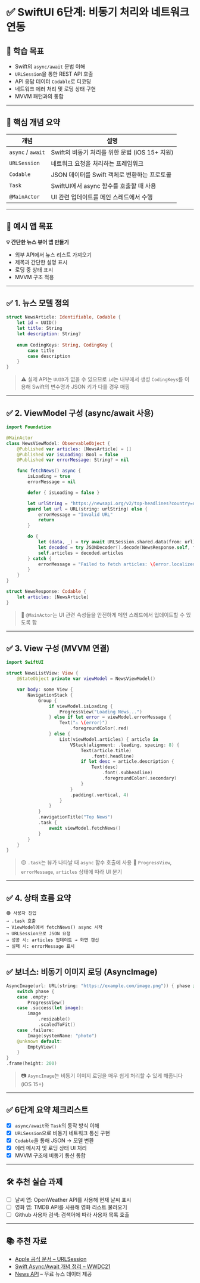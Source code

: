 # ✅ SwiftUI 6단계: 비동기 처리와 네트워크 연동

## 🎯 학습 목표

* Swift의 `async/await` 문법 이해
* `URLSession`을 통한 REST API 호출
* API 응답 데이터 `Codable`로 디코딩
* 네트워크 에러 처리 및 로딩 상태 구현
* MVVM 패턴과의 통합

---

## 🧠 핵심 개념 요약

| 개념                | 설명                                |
| ----------------- | --------------------------------- |
| `async` / `await` | Swift의 비동기 처리를 위한 문법 (iOS 15+ 지원) |
| `URLSession`      | 네트워크 요청을 처리하는 프레임워크               |
| `Codable`         | JSON 데이터를 Swift 객체로 변환하는 프로토콜     |
| `Task`            | SwiftUI에서 async 함수를 호출할 때 사용      |
| `@MainActor`      | UI 관련 업데이트를 메인 스레드에서 수행           |

---

## 🧩 예시 앱 목표

**💡 간단한 뉴스 뷰어 앱 만들기**

* 외부 API에서 뉴스 리스트 가져오기
* 제목과 간단한 설명 표시
* 로딩 중 상태 표시
* MVVM 구조 적용

---

## ✅ 1. 뉴스 모델 정의

```swift
struct NewsArticle: Identifiable, Codable {
    let id = UUID()
    let title: String
    let description: String?
    
    enum CodingKeys: String, CodingKey {
        case title
        case description
    }
}
```

> ⚠️ 실제 API는 `UUID`가 없을 수 있으므로 `id`는 내부에서 생성
> `CodingKeys`를 이용해 Swift의 변수명과 JSON 키가 다를 경우 매핑

---

## ✅ 2. ViewModel 구성 (async/await 사용)

```swift
import Foundation

@MainActor
class NewsViewModel: ObservableObject {
    @Published var articles: [NewsArticle] = []
    @Published var isLoading: Bool = false
    @Published var errorMessage: String? = nil

    func fetchNews() async {
        isLoading = true
        errorMessage = nil

        defer { isLoading = false }

        let urlString = "https://newsapi.org/v2/top-headlines?country=us&apiKey=YOUR_API_KEY"
        guard let url = URL(string: urlString) else {
            errorMessage = "Invalid URL"
            return
        }

        do {
            let (data, _) = try await URLSession.shared.data(from: url)
            let decoded = try JSONDecoder().decode(NewsResponse.self, from: data)
            self.articles = decoded.articles
        } catch {
            errorMessage = "Failed to fetch articles: \(error.localizedDescription)"
        }
    }
}

struct NewsResponse: Codable {
    let articles: [NewsArticle]
}
```

> 📌 `@MainActor`는 UI 관련 속성들을 안전하게 메인 스레드에서 업데이트할 수 있도록 함

---

## ✅ 3. View 구성 (MVVM 연결)

```swift
import SwiftUI

struct NewsListView: View {
    @StateObject private var viewModel = NewsViewModel()

    var body: some View {
        NavigationStack {
            Group {
                if viewModel.isLoading {
                    ProgressView("Loading News...")
                } else if let error = viewModel.errorMessage {
                    Text("⚠️ \(error)")
                        .foregroundColor(.red)
                } else {
                    List(viewModel.articles) { article in
                        VStack(alignment: .leading, spacing: 8) {
                            Text(article.title)
                                .font(.headline)
                            if let desc = article.description {
                                Text(desc)
                                    .font(.subheadline)
                                    .foregroundColor(.secondary)
                            }
                        }
                        .padding(.vertical, 4)
                    }
                }
            }
            .navigationTitle("Top News")
            .task {
                await viewModel.fetchNews()
            }
        }
    }
}
```

> 🟡 `.task`는 뷰가 나타날 때 `async` 함수 호출에 사용
> 🔄 `ProgressView`, `errorMessage`, `articles` 상태에 따라 UI 분기

---

## ✅ 4. 상태 흐름 요약

```text
🟢 사용자 진입
→ .task 호출
→ ViewModel에서 fetchNews() async 시작
→ URLSession으로 JSON 요청
→ 성공 시: articles 업데이트 → 화면 갱신
→ 실패 시: errorMessage 표시
```

---

## ✅ 보너스: 비동기 이미지 로딩 (AsyncImage)

```swift
AsyncImage(url: URL(string: "https://example.com/image.png")) { phase in
    switch phase {
    case .empty:
        ProgressView()
    case .success(let image):
        image
            .resizable()
            .scaledToFit()
    case .failure:
        Image(systemName: "photo")
    @unknown default:
        EmptyView()
    }
}
.frame(height: 200)
```

> 📷 `AsyncImage`는 비동기 이미지 로딩을 매우 쉽게 처리할 수 있게 해줍니다 (iOS 15+)

---

## ✅ 6단계 요약 체크리스트

* [x] `async/await`와 `Task`의 동작 방식 이해
* [x] `URLSession`으로 비동기 네트워크 통신 구현
* [x] `Codable`을 통해 JSON → 모델 변환
* [x] 에러 메시지 및 로딩 상태 UI 처리
* [x] MVVM 구조에 비동기 통신 통합

---

## 🛠 추천 실습 과제

* [ ] 날씨 앱: OpenWeather API를 사용해 현재 날씨 표시
* [ ] 영화 앱: TMDB API를 사용해 영화 리스트 불러오기
* [ ] Github 사용자 검색: 검색어에 따라 사용자 목록 호출

---

## 📚 추천 자료

* [Apple 공식 문서 – URLSession](https://developer.apple.com/documentation/foundation/urlsession)
* [Swift Async/Await 개념 정리 – WWDC21](https://developer.apple.com/videos/play/wwdc2021/10132/)
* [News API](https://newsapi.org) – 무료 뉴스 데이터 제공
